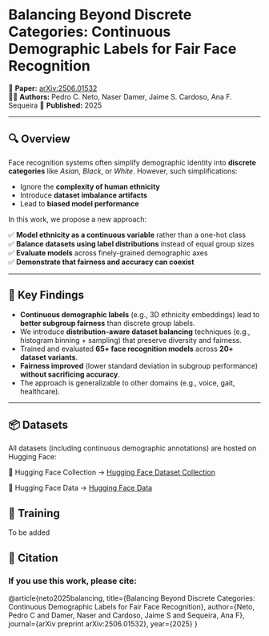 # Balancing Beyond Discrete Categories: Continuous Demographic Labels for Fair Face Recognition

📄 **Paper:** [arXiv:2506.01532](https://arxiv.org/abs/2506.01532)  
🧑‍🔬 **Authors:** Pedro C. Neto, Naser Damer, Jaime S. Cardoso, Ana F. Sequeira
📅 **Published:** 2025  


---

## 🔍 Overview

Face recognition systems often simplify demographic identity into **discrete categories** like _Asian_, _Black_, or _White_. However, such simplifications:

- Ignore the **complexity of human ethnicity**
- Introduce **dataset imbalance artifacts**
- Lead to **biased model performance**

In this work, we propose a new approach:

✅ **Model ethnicity as a continuous variable** rather than a one-hot class  
✅ **Balance datasets using label distributions** instead of equal group sizes  
✅ **Evaluate models** across finely-grained demographic axes  
✅ **Demonstrate that fairness and accuracy can coexist**

---

## 🧠 Key Findings

- **Continuous demographic labels** (e.g., 3D ethnicity embeddings) lead to **better subgroup fairness** than discrete group labels.
- We introduce **distribution-aware dataset balancing** techniques (e.g., histogram binning + sampling) that preserve diversity and fairness.
- Trained and evaluated **65+ face recognition models** across **20+ dataset variants**.
- **Fairness improved** (lower standard deviation in subgroup performance) **without sacrificing accuracy**.
- The approach is generalizable to other domains (e.g., voice, gait, healthcare).

---

## 📦 Datasets
All datasets (including continuous demographic annotations) are hosted on Hugging Face:

📂 Hugging Face Collection → [Hugging Face Dataset Collection](https://huggingface.co/collections/netopedro/continuous-ethnicity-face-recognition-683d775e507954149965e5b6)

📂 Hugging Face Data → [Hugging Face Data](https://huggingface.co/datasets/netopedro/Continuous-Ethnicity-Face-Recognition/tree/main)

## 🚀 Training

To be added

## 🤝 Citation

### If you use this work, please cite:

@article{neto2025balancing,
  title={Balancing Beyond Discrete Categories: Continuous Demographic Labels for Fair Face Recognition},
  author={Neto, Pedro C and Damer, Naser and Cardoso, Jaime S and Sequeira, Ana F},
  journal={arXiv preprint arXiv:2506.01532},
  year={2025}
}
